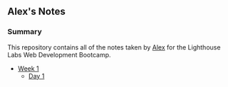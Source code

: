 ## Alex's Notes
### Summary 

This repository contains all of the notes taken by [Alex](https://github.com/agpavlik/lighthouse-js-fundamentals.git) for the Lighthouse Labs Web Development Bootcamp.

* [Week 1](/Week_1)
  * [Day 1](/Week_1/Day_1)